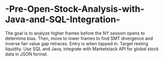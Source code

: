 # -Pre-Open-Stock-Analysis-with-Java-and-SQL-Integration-
The goal is to analyze higher frames before the NY session opens to determine bias. Then, move to lower frames to find SMT divergence and inverse fair value gap retraces. Entry is when tapped in. Target resting liquidity. Use SQL and Java, integrate with Marketstack API for global stock data in JSON format.
